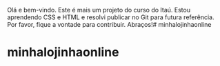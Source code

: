 Olá e bem-vindo.
Este é mais um projeto do curso do Itaú. Estou aprendendo CSS e HTML e resolvi publicar no Git para futura referência.
Por favor, fique a vontade para contribuir. Abraços!# minhalojinhaonline
# minhalojinhaonline
